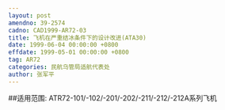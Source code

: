 ```yaml
---
layout: post
amendno: 39-2574
cadno: CAD1999-AR72-03
title: 飞机在严重结冰条件下的设计改进(ATA30)
date: 1999-06-04 00:00:00 +0800
effdate: 1999-05-01 00:00:00 +0800
tag: AR72
categories: 民航乌管局适航代表处
author: 张军平
---
```


##适用范围:
ATR72-101/-102/-201/-202/-211/-212/-212A系列飞机

